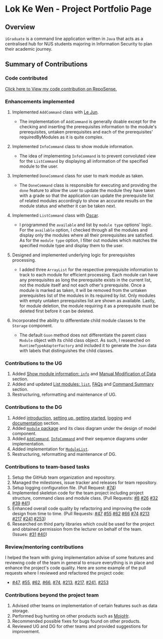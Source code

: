 # Lok Ke Wen - Project Portfolio Page

## Overview

`iGraduate` is a command line application written in `Java` that acts as a centralised hub for NUS students 
majoring in Information Security to plan their academic journey.

## Summary of Contributions

### Code contributed

[Click here to View my code contribution on RepoSense.](https://nus-cs2113-ay2021s2.github.io/tp-dashboard/?search=kewenlok&sort=groupTitle&sortWithin=title&timeframe=commit&mergegroup=&groupSelect=groupByRepos&breakdown=true&checkedFileTypes=docs~functional-code~test-code~other&since=2021-03-05&tabOpen=true&tabType=authorship&tabAuthor=kewenlok&tabRepo=AY2021S2-CS2113T-W09-2%2Ftp%5Bmaster%5D&authorshipIsMergeGroup=false&authorshipFileTypes=docs~functional-code~test-code~other) 

### Enhancements implemented

1. Implemented `AddCommand` class with [Le Jun](https://github.com/LJ-37).
    * The implementation of `AddCommand` is generally doable except for the checking and inserting the prerequisites 
      information to the module's prerequisites, untaken prerequisites and each of the prerequisites' requiredByModules
      as it is quite complex.
      
1. Implemented `InfoCommand` class to show module information.
    * The idea of implementing `InfoCommand` is to prevent convoluted view for the `ListCommand` by displaying all information
      of the specified module to the user.
      
1. Implemented `DoneCommand` class for user to mark module as taken.
    * The `DoneCommand` class is responsible for executing and providing the `done` feature to allow the user to update 
      the module they have taken with a grade so that the application can update the prerequisite list of related
      modules accordingly to show an accurate results on the module status and whether it can be taken next.
      
1. Implemented `ListCommand` class with [Oscar](https://github.com/oscarlai1998).
    * I programmed the `available` and list by `module type` options' logic. For the `available` option, I checked through 
      all the modules and display only the modules where all their prerequisites are satisfied. As for the `module type` 
      option, I filter out modules which matches the specified module type and display them to the user.
      
1. Designed and implemented underlying logic for prerequisites processing.
    * I added three `ArrayList` for the respective prerequisite information to track to each module for efficient processing. Each 
      module can have any prerequisites as long the prerequisite exists in the current list, not the module itself and not each 
      other's prerequisite. Once a module is marked as taken, it will be removed from the untaken prerequisites list of the modules 
      in its required by list. Only modules with empty untaken prerequisites list are shown as available. Lastly, for module 
      deletion, the module requiring it as a prerequisite must be deleted first before it can be deleted.

1. Incorporated the ability to differentiate child module classes to the `Storage` component.
    * The default `Gson` method does not differentiate the parent class `Module` object with its child class object. As such, 
      I researched on `RuntimeTypeAdapterFactory` and included it to generate the `Json` data with labels that distinguishes
      the child classes.

### Contributions to the UG

1. Added [Show module information: `info`](https://ay2021s2-cs2113t-w09-2.github.io/tp/UserGuide.html#show-module-information-info) 
   and [Manual Modification of Data](https://ay2021s2-cs2113t-w09-2.github.io/tp/UserGuide.html#manual-modification-of-data) section.
1. Added and updated [List modules: `list`](https://ay2021s2-cs2113t-w09-2.github.io/tp/UserGuide.html#list-modules-list), 
   [FAQs](https://ay2021s2-cs2113t-w09-2.github.io/tp/UserGuide.html#frequently-asked-questions) 
   and [Command Summary](https://ay2021s2-cs2113t-w09-2.github.io/tp/UserGuide.html#command-summary) section.
1. Restructuring, reformatting and maintenance of UG.

### Contributions to the DG

1. Added [introduction](https://ay2021s2-cs2113t-w09-2.github.io/tp/DeveloperGuide.html#introduction), 
   [setting up, getting started](https://ay2021s2-cs2113t-w09-2.github.io/tp/DeveloperGuide.html#setting-up-getting-started), 
   [logging](https://ay2021s2-cs2113t-w09-2.github.io/tp/DeveloperGuide.html#logging) 
   and [documentation](https://ay2021s2-cs2113t-w09-2.github.io/tp/DeveloperGuide.html#documentation) section.
1. Added [`module` package](https://ay2021s2-cs2113t-w09-2.github.io/tp/DeveloperGuide.html#module-package) and its 
   class diagram under the design of model component.
1. Added [`AddCommand`](https://ay2021s2-cs2113t-w09-2.github.io/tp/DeveloperGuide.html#command), 
   [`InfoCommand`](https://ay2021s2-cs2113t-w09-2.github.io/tp/DeveloperGuide.html#command) and their sequence diagrams 
   under implementation.
1. Added implementation for [`ModuleList`](https://ay2021s2-cs2113t-w09-2.github.io/tp/DeveloperGuide.html#modulelist).
1. Restructuring, reformatting and maintenance of DG.

### Contributions to team-based tasks

1. Setup the GitHub team organization and repository.
1. Managed the milestones, issue tracker and releases for team repository.
1. Setup logging configuration file. (Pull Request: [#74](https://github.com/AY2021S2-CS2113T-W09-2/tp/pull/74))
1. Implemented skeleton code for the team project including project structure, command class and module class. 
  (Pull Requests: [#8](https://github.com/AY2021S2-CS2113T-W09-2/tp/pull/8)
  [#26](https://github.com/AY2021S2-CS2113T-W09-2/tp/pull/26) 
  [#32](https://github.com/AY2021S2-CS2113T-W09-2/tp/pull/32)
  [#39](https://github.com/AY2021S2-CS2113T-W09-2/tp/pull/39)
  [#41](https://github.com/AY2021S2-CS2113T-W09-2/tp/pull/41))
1. Enhanced overall code quality by refactoring and improving the code design from time to time. (Pull Requests: 
  [#47](https://github.com/AY2021S2-CS2113T-W09-2/tp/pull/47)
  [#55](https://github.com/AY2021S2-CS2113T-W09-2/tp/pull/55)
  [#62](https://github.com/AY2021S2-CS2113T-W09-2/tp/pull/62)
  [#66](https://github.com/AY2021S2-CS2113T-W09-2/tp/pull/66)
  [#74](https://github.com/AY2021S2-CS2113T-W09-2/tp/pull/74)
  [#213](https://github.com/AY2021S2-CS2113T-W09-2/tp/pull/213)
  [#217](https://github.com/AY2021S2-CS2113T-W09-2/tp/pull/217)
  [#241](https://github.com/AY2021S2-CS2113T-W09-2/tp/pull/241)
  [#253](https://github.com/AY2021S2-CS2113T-W09-2/tp/pull/253))
1. Researched on third party libraries which could be used for the project and obtained permission from the lecturer 
  on behalf of the team. (Issues: [#31](https://github.com/nus-cs2113-AY2021S2/forum/issues/31)
  [#40](https://github.com/nus-cs2113-AY2021S2/forum/issues/40))

### Review/mentoring contributions

I helped the team with giving implementation advise of some features and reviewing code of the team in general
to ensure everything is in place and enhance the project's code quality. Here are some example of the pull requests where 
I reviewed and refactored the project code:
* [#47](https://github.com/AY2021S2-CS2113T-W09-2/tp/pull/47), [#55](https://github.com/AY2021S2-CS2113T-W09-2/tp/pull/55), 
  [#62](https://github.com/AY2021S2-CS2113T-W09-2/tp/pull/62), [#66](https://github.com/AY2021S2-CS2113T-W09-2/tp/pull/66),
  [#74](https://github.com/AY2021S2-CS2113T-W09-2/tp/pull/74), [#213](https://github.com/AY2021S2-CS2113T-W09-2/tp/pull/213),
  [#217](https://github.com/AY2021S2-CS2113T-W09-2/tp/pull/217), [#241](https://github.com/AY2021S2-CS2113T-W09-2/tp/pull/241),
  [#253](https://github.com/AY2021S2-CS2113T-W09-2/tp/pull/253)

### Contributions beyond the project team

1. Advised other teams on implementation of certain features such as data storage.
1. Performed bug hunting on other products such as [MojoHr](https://github.com/AY2021S2-CS2113-W10-2/tp).
1. Recommended possible fixes for bugs found on other products.
1. Reviewed UG and DG for other teams and provided suggestions for improvement.